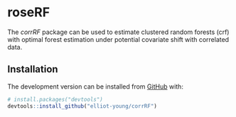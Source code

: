 
<!-- README.md is generated from README.Rmd. Please edit that file -->

# roseRF

<!-- badges: start -->
<!-- badges: end -->

The *corrRF* package can be used to estimate clustered random forests (crf) with optimal forest estimation under potential covariate shift with correlated data.

## Installation

<!-- You can install the released version of corrRF from [CRAN](https://CRAN.R-project.org) with: -->

<!--  ``` r -->
<!-- install.packages("corrRF") -->
<!-- ``` -->

The development version can be installed from
[GitHub](https://github.com/) with:

``` r
# install.packages("devtools")
devtools::install_github("elliot-young/corrRF")
```
